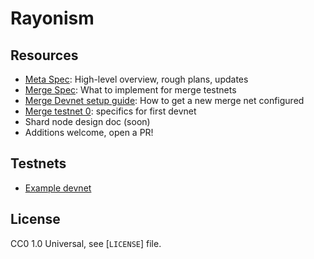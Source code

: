 # Rayonism

## Resources

- [Meta Spec](https://notes.ethereum.org/@protolambda/rayonism): High-level overview, rough plans, updates
- [Merge Spec](https://notes.ethereum.org/@n0ble/rayonism-the-merge-spec): What to implement for merge testnets
- [Merge Devnet setup guide](https://notes.ethereum.org/@protolambda/merge-devnet-setup-guide): How to get a new merge net configured
- [Merge testnet 0](https://notes.ethereum.org/@n0ble/rayonism-mergenet-0): specifics for first devnet
- Shard node design doc (soon)
- Additions welcome, open a PR!

## Testnets

- [Example devnet](testnets/example)

## License

CC0 1.0 Universal, see [`LICENSE`] file.
